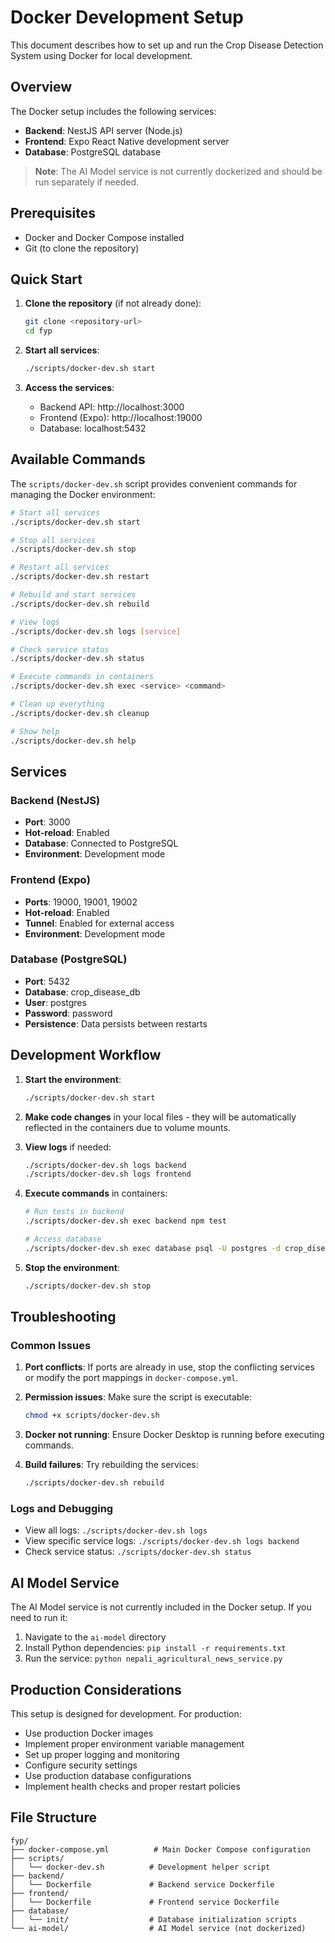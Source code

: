 # Docker Development Setup

This document describes how to set up and run the Crop Disease Detection System using Docker for local development.

## Overview

The Docker setup includes the following services:

- **Backend**: NestJS API server (Node.js)
- **Frontend**: Expo React Native development server
- **Database**: PostgreSQL database

> **Note**: The AI Model service is not currently dockerized and should be run separately if needed.

## Prerequisites

- Docker and Docker Compose installed
- Git (to clone the repository)

## Quick Start

1. **Clone the repository** (if not already done):

   ```bash
   git clone <repository-url>
   cd fyp
   ```

2. **Start all services**:

   ```bash
   ./scripts/docker-dev.sh start
   ```

3. **Access the services**:
   - Backend API: http://localhost:3000
   - Frontend (Expo): http://localhost:19000
   - Database: localhost:5432

## Available Commands

The `scripts/docker-dev.sh` script provides convenient commands for managing the Docker environment:

```bash
# Start all services
./scripts/docker-dev.sh start

# Stop all services
./scripts/docker-dev.sh stop

# Restart all services
./scripts/docker-dev.sh restart

# Rebuild and start services
./scripts/docker-dev.sh rebuild

# View logs
./scripts/docker-dev.sh logs [service]

# Check service status
./scripts/docker-dev.sh status

# Execute commands in containers
./scripts/docker-dev.sh exec <service> <command>

# Clean up everything
./scripts/docker-dev.sh cleanup

# Show help
./scripts/docker-dev.sh help
```

## Services

### Backend (NestJS)

- **Port**: 3000
- **Hot-reload**: Enabled
- **Database**: Connected to PostgreSQL
- **Environment**: Development mode

### Frontend (Expo)

- **Ports**: 19000, 19001, 19002
- **Hot-reload**: Enabled
- **Tunnel**: Enabled for external access
- **Environment**: Development mode

### Database (PostgreSQL)

- **Port**: 5432
- **Database**: crop_disease_db
- **User**: postgres
- **Password**: password
- **Persistence**: Data persists between restarts

## Development Workflow

1. **Start the environment**:

   ```bash
   ./scripts/docker-dev.sh start
   ```

2. **Make code changes** in your local files - they will be automatically reflected in the containers due to volume mounts.

3. **View logs** if needed:

   ```bash
   ./scripts/docker-dev.sh logs backend
   ./scripts/docker-dev.sh logs frontend
   ```

4. **Execute commands** in containers:

   ```bash
   # Run tests in backend
   ./scripts/docker-dev.sh exec backend npm test

   # Access database
   ./scripts/docker-dev.sh exec database psql -U postgres -d crop_disease_db
   ```

5. **Stop the environment**:
   ```bash
   ./scripts/docker-dev.sh stop
   ```

## Troubleshooting

### Common Issues

1. **Port conflicts**: If ports are already in use, stop the conflicting services or modify the port mappings in `docker-compose.yml`.

2. **Permission issues**: Make sure the script is executable:

   ```bash
   chmod +x scripts/docker-dev.sh
   ```

3. **Docker not running**: Ensure Docker Desktop is running before executing commands.

4. **Build failures**: Try rebuilding the services:
   ```bash
   ./scripts/docker-dev.sh rebuild
   ```

### Logs and Debugging

- View all logs: `./scripts/docker-dev.sh logs`
- View specific service logs: `./scripts/docker-dev.sh logs backend`
- Check service status: `./scripts/docker-dev.sh status`

## AI Model Service

The AI Model service is not currently included in the Docker setup. If you need to run it:

1. Navigate to the `ai-model` directory
2. Install Python dependencies: `pip install -r requirements.txt`
3. Run the service: `python nepali_agricultural_news_service.py`

## Production Considerations

This setup is designed for development. For production:

- Use production Docker images
- Implement proper environment variable management
- Set up proper logging and monitoring
- Configure security settings
- Use production database configurations
- Implement health checks and proper restart policies

## File Structure

```
fyp/
├── docker-compose.yml          # Main Docker Compose configuration
├── scripts/
│   └── docker-dev.sh          # Development helper script
├── backend/
│   └── Dockerfile             # Backend service Dockerfile
├── frontend/
│   └── Dockerfile             # Frontend service Dockerfile
├── database/
│   └── init/                  # Database initialization scripts
└── ai-model/                  # AI Model service (not dockerized)
```
